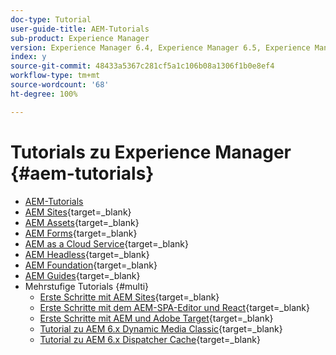 ```yaml
---
doc-type: Tutorial
user-guide-title: AEM-Tutorials
sub-product: Experience Manager
version: Experience Manager 6.4, Experience Manager 6.5, Experience Manager as a Cloud Service
index: y
source-git-commit: 48433a5367c281cf5a1c106b08a1306f1b0e8ef4
workflow-type: tm+mt
source-wordcount: '68'
ht-degree: 100%

---
```



# Tutorials zu Experience Manager {#aem-tutorials}

+ [AEM-Tutorials](overview.md)
+ [AEM Sites](https://experienceleague.adobe.com/docs/experience-manager-learn/sites/overview.html?lang=de){target=_blank}
+ [AEM Assets](https://experienceleague.adobe.com/docs/experience-manager-learn/assets/overview.html?lang=de){target=_blank}
+ [AEM Forms](https://experienceleague.adobe.com/docs/experience-manager-learn/forms/overview.html?lang=de){target=_blank}
+ [AEM as a Cloud Service](https://experienceleague.adobe.com/docs/experience-manager-learn/cloud-service/overview.html?lang=de){target=_blank}
+ [AEM Headless](https://experienceleague.adobe.com/docs/experience-manager-learn/getting-started-with-aem-headless/overview.html?lang=de){target=_blank}
+ [AEM Foundation](https://experienceleague.adobe.com/docs/experience-manager-learn/cloud-service/overview.html?lang=de){target=_blank}
+ [AEM Guides](https://experienceleague.adobe.com/docs/experience-manager-guides-learn/tutorials/overview.html?lang=de){target=_blank}
+ Mehrstufige Tutorials {#multi}
   + [Erste Schritte mit AEM Sites](https://experienceleague.adobe.com/docs/experience-manager-learn/getting-started-wknd-tutorial-develop/overview.html?lang=de){target=_blank}
   + [Erste Schritte mit dem AEM-SPA-Editor und React](https://experienceleague.adobe.com/docs/experience-manager-learn/spa-react-tutorial/overview.html?lang=de){target=_blank}
   + [Erste Schritte mit AEM und Adobe Target](https://experienceleague.adobe.com/docs/experience-manager-learn/aem-target-tutorial/overview.html?lang=de){target=_blank}
   + [Tutorial zu AEM 6.x Dynamic Media Classic](https://experienceleague.adobe.com/docs/experience-manager-learn/dynamic-media-classic-tutorial/overview.html?lang=de){target=_blank}
   + [Tutorial zu AEM 6.x Dispatcher Cache](https://experienceleague.adobe.com/docs/experience-manager-learn/dispatcher-tutorial/overview.html?lang=de){target=_blank}
